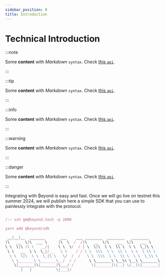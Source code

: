 ```yaml
---
sidebar_position: 0
title: Introduction
---
```


# Technical Introduction

:::note

Some **content** with _Markdown_ `syntax`. Check [this `api`](#).

:::

:::tip

Some **content** with _Markdown_ `syntax`. Check [this `api`](#).

:::

:::info

Some **content** with _Markdown_ `syntax`. Check [this `api`](#).

:::

:::warning

Some **content** with _Markdown_ `syntax`. Check [this `api`](#).

:::

:::danger

Some **content** with _Markdown_ `syntax`. Check [this `api`](#).

:::

Integrating with ₿eyond is easy and fast. Once we will go live on testnet this summer 2024, we will publish here a simple SDK that you can use to painlessly integrate with the protocol.

<!-- You will also be able to find our [canonical token addresses](/docs/dev/tokens.md — for which we intend to set the 'external token address' standard in Bitcoin and BTCFi — and all our [contract deployments](/docs/dev/contracts.md) in this `Developers` section. -->

```typescript title="/beyond/sdk.js"

/:~ ssh gm@beyond.tech -p 2000

yarn add @beyond/sdk

 __|__|__  _______       ___    ___ ________  ________   ________     
|\   __  \|\  ___ \     |\  \  /  /|\   __  \|\   ___  \|\   ___ \    
\ \  \|\ /\ \   __/|    \ \  \/  / | \  \|\  \ \  \\ \  \ \  \_|\ \   
 \ \   __  \ \  \_|/__   \ \    / / \ \  \\\  \ \  \\ \  \ \  \ \\ \  
  \ \  \|\  \ \  \_|\ \   \/  /  /   \ \  \\\  \ \  \\ \  \ \  \_\\ \ 
   \ \_______\ \_______\__/  / /      \ \_______\ \__\\ \__\ \_______\
    \|_______|\|_______|\___/ /        \|_______|\|__| \|__|\|_______|
       |   |           \|___|/                                        
                                                                      
```
